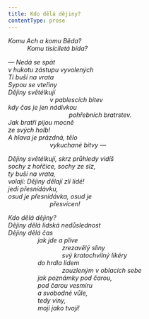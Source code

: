 ```yaml
---
title: Kdo dělá dějiny?
contentType: prose
---
```


<section>

_Komu Ach a komu Běda?  
           Komu tisíciletá bída?_

</section>

<section>

_— Nedá se spát  
v hukotu zástupu vyvolených  
Ti buší na vrata  
Sypou se vteřiny  
Dějiny světélkují  
                        v pablescích bitev  
kdy čas je jen nádivkou  
                                   pohřebních bratrstev.  
Jak bratři pijou mocně  
ze svých holb!  
A hlava je prázdná, tělo  
                        vykuchané bitvy —_

</section>

<section>

_Dějiny světélkují, skrz průhledy vidíš  
sochy z hořčice, sochy ze slz,  
ty buší na vrata,  
volají: _Dějiny dělají zlí lidé!_  
jedí přesnídávku,  
osud je přesnídávka, osud je  
                        přesvícen!_

</section>

<section>

_Kdo dělá dějiny?  
_Dějiny dělá lidská nedůslednost  
Dějiny dělá čas_  
                 jak jde a plive  
                               zrezavělý sliny  
                               svý kratochvilný likéry  
                 do hrdla lidem  
                               zauzleným v oblacích sebe  
                 jak poznámky pod čarou,  
                 pod čarou vesmíru  
                 a svobodné vůle,  
                 tedy viny,  
                 mojí jako tvojí!_

</section>
